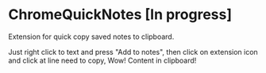 # ChromeQuickNotes [In progress]

Extension for quick copy saved notes to clipboard.

Just right click to text and press "Add to notes",
then click on extension icon and click at line need to copy,
Wow! Content in clipboard!
